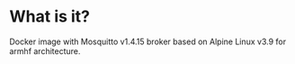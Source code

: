 # What is it?
Docker image with Mosquitto v1.4.15 broker based on Alpine Linux v3.9 for armhf architecture.
